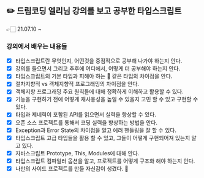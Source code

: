## ✏️ 드림코딩 엘리님 강의를 보고 공부한 타입스크립트

👉🏻 21.07.10 ~

### 강의에서 배우는 내용들

- [x] 타입스크립트란 무엇인지, 어떤것을 중점적으로 공부해 나가야 하는지 안다.
- [x] 강의를 들으면서 그리고 추후에 어디에서, 어떻게 더 공부해야 하는지 안다.
- [x] 타입스크립트의 기본 타입과 피해야 하는 💩 같은 타입의 차이점을 안다.
- [x] 절차지향적 vs 객체지향적 프로그래밍의 차이점을 안다.
- [x] 객체지향 프로그래밍 주요 원칙들에 대해 정확하게 이해하고 활용할 수 있다.
- [x] 기능을 구현하기 전에 어떻게 재사용성을 높일 수 있을지 고민 할 수 있고 구현할 수 있다.
- [x] 타입과 제네릭이 포함된 API를 읽으면서 실력을 향상할 수 있다.
- [x] 오픈 소스 프로젝트를 통해서 코딩 실력을 향상하는 방법을 안다.
- [x] Exception과 Error State의 차이점을 알고 에러 핸들링을 잘 할 수 있다.
- [x] 타입스크립트 고급 타입들을 활용 할 수 있고, 그들이 어떻게 구현되어져 있는지 알고 있다.
- [x] 자바스크립트 Prototype, This, Modules에 대해 안다.
- [x] 타입스크립트 컴파일러 옵션을 알고, 프로젝트를 어떻게 구조화 해야 하는지 안다.
- [x] 나만의 사이드 프로젝트를 만들 자신감이 생겼다. 🚀
